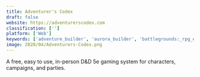 ```yaml
---
title: Adventurer's Codex
draft: false 
website: https://adventurerscodex.com
classification: ['']
platform: ['Web']
keywords: ['adventure_builder', 'aurora_builder', 'battlegrounds:_rpg_edition', 'beyond_tabletop', 'critical_compendium', 'dm_helper', 'dungeon_masters_vault', 'fantasy_grounds', 'hero_lab', 'planarally', 'rolisteam', 'talespire', 'epicgm']
image: 2020/04/Adventurers-Codex.png
---
```

A free, easy to use, in-person D&D 5e gaming system for characters, campaigns, and parties.